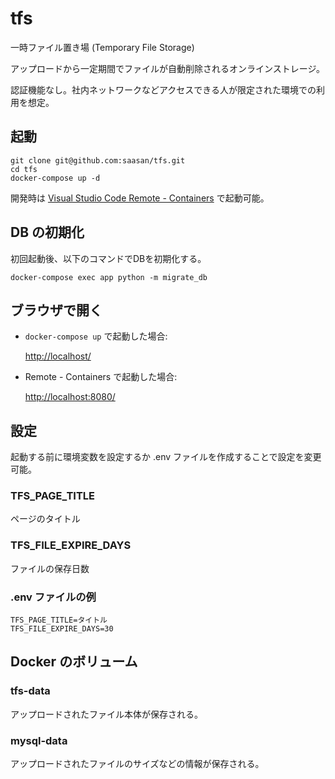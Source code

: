 # tfs

一時ファイル置き場 (Temporary File Storage)

アップロードから一定期間でファイルが自動削除されるオンラインストレージ。

認証機能なし。社内ネットワークなどアクセスできる人が限定された環境での利用を想定。

## 起動

    git clone git@github.com:saasan/tfs.git
    cd tfs
    docker-compose up -d

開発時は
[Visual Studio Code Remote - Containers](https://marketplace.visualstudio.com/items?itemName=ms-vscode-remote.remote-containers)
で起動可能。

## DB の初期化

初回起動後、以下のコマンドでDBを初期化する。

    docker-compose exec app python -m migrate_db

## ブラウザで開く

- `docker-compose up` で起動した場合:

  <http://localhost/>

- Remote - Containers で起動した場合:

  <http://localhost:8080/>

## 設定

起動する前に環境変数を設定するか
.env ファイルを作成することで設定を変更可能。

### TFS_PAGE_TITLE

ページのタイトル

### TFS_FILE_EXPIRE_DAYS

ファイルの保存日数

### .env ファイルの例

    TFS_PAGE_TITLE=タイトル
    TFS_FILE_EXPIRE_DAYS=30

## Docker のボリューム

### tfs-data

アップロードされたファイル本体が保存される。

### mysql-data

アップロードされたファイルのサイズなどの情報が保存される。
